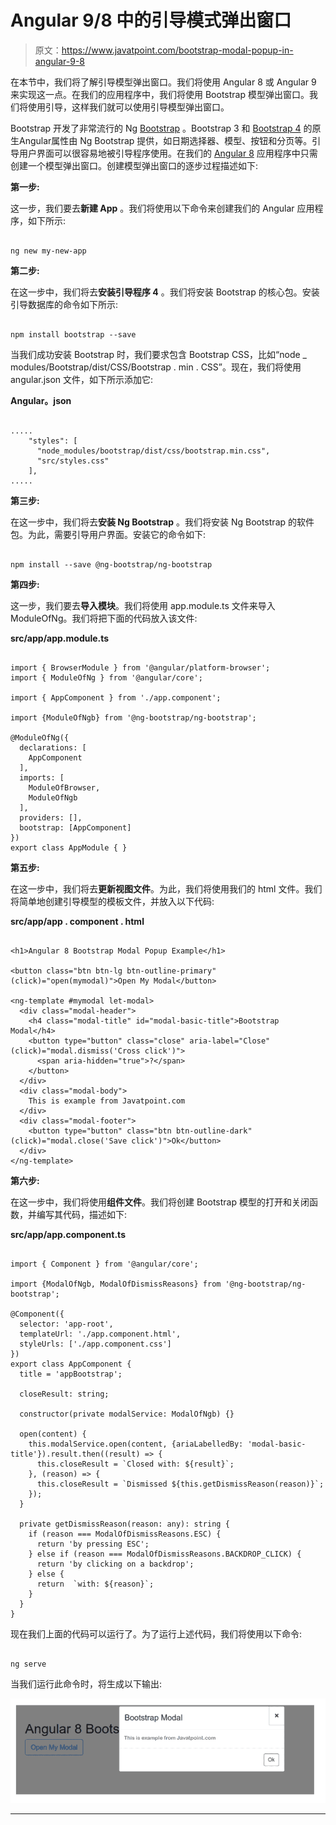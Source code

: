 # Angular 9/8 中的引导模式弹出窗口

> 原文：<https://www.javatpoint.com/bootstrap-modal-popup-in-angular-9-8>

在本节中，我们将了解引导模型弹出窗口。我们将使用 Angular 8 或 Angular 9 来实现这一点。在我们的应用程序中，我们将使用 Bootstrap 模型弹出窗口。我们将使用引导，这样我们就可以使用引导模型弹出窗口。

Bootstrap 开发了非常流行的 Ng [Bootstrap](https://www.javatpoint.com/bootstrap-tutorial) 。Bootstrap 3 和 [Bootstrap 4](https://www.javatpoint.com/bootstrap-4) 的原生Angular属性由 Ng Bootstrap 提供，如日期选择器、模型、按钮和分页等。引导用户界面可以很容易地被引导程序使用。在我们的 [Angular 8](https://www.javatpoint.com/angular-8) 应用程序中只需创建一个模型弹出窗口。创建模型弹出窗口的逐步过程描述如下:

**第一步:**

这一步，我们要去**新建 App** 。我们将使用以下命令来创建我们的 Angular 应用程序，如下所示:

```

ng new my-new-app

```

**第二步:**

在这一步中，我们将去**安装引导程序 4** 。我们将安装 Bootstrap 的核心包。安装引导数据库的命令如下所示:

```

npm install bootstrap --save

```

当我们成功安装 Bootstrap 时，我们要求包含 Bootstrap CSS，比如“node _ modules/Bootstrap/dist/CSS/Bootstrap . min . CSS”。现在，我们将使用 angular.json 文件，如下所示添加它:

**Angular。json**

```

.....
    "styles": [
      "node_modules/bootstrap/dist/css/bootstrap.min.css",
      "src/styles.css"
    ],
.....

```

**第三步:**

在这一步中，我们将去**安装 Ng Bootstrap** 。我们将安装 Ng Bootstrap 的软件包。为此，需要引导用户界面。安装它的命令如下:

```

npm install --save @ng-bootstrap/ng-bootstrap

```

**第四步:**

这一步，我们要去**导入模块**。我们将使用 app.module.ts 文件来导入 ModuleOfNg。我们将把下面的代码放入该文件:

**src/app/app.module.ts**

```

import { BrowserModule } from '@angular/platform-browser';
import { ModuleOfNg } from '@angular/core';

import { AppComponent } from './app.component';

import {ModuleOfNgb} from '@ng-bootstrap/ng-bootstrap';

@ModuleOfNg({
  declarations: [
    AppComponent
  ],
  imports: [
    ModuleOfBrowser, 
    ModuleOfNgb
  ],
  providers: [],
  bootstrap: [AppComponent]
})
export class AppModule { }

```

**第五步:**

在这一步中，我们将去**更新视图文件**。为此，我们将使用我们的 html 文件。我们将简单地创建引导模型的模板文件，并放入以下代码:

**src/app/app . component . html**

```

<h1>Angular 8 Bootstrap Modal Popup Example</h1>

<button class="btn btn-lg btn-outline-primary" (click)="open(mymodal)">Open My Modal</button>

<ng-template #mymodal let-modal>
  <div class="modal-header">
    <h4 class="modal-title" id="modal-basic-title">Bootstrap Modal</h4>
    <button type="button" class="close" aria-label="Close" (click)="modal.dismiss('Cross click')">
      <span aria-hidden="true">?</span>
    </button>
  </div>
  <div class="modal-body">
    This is example from Javatpoint.com
  </div>
  <div class="modal-footer">
    <button type="button" class="btn btn-outline-dark" (click)="modal.close('Save click')">Ok</button>
  </div>
</ng-template>

```

**第六步:**

在这一步中，我们将使用**组件文件**。我们将创建 Bootstrap 模型的打开和关闭函数，并编写其代码，描述如下:

**src/app/app.component.ts**

```

import { Component } from '@angular/core';

import {ModalOfNgb, ModalOfDismissReasons} from '@ng-bootstrap/ng-bootstrap';

@Component({
  selector: 'app-root',
  templateUrl: './app.component.html',
  styleUrls: ['./app.component.css']
})
export class AppComponent {
  title = 'appBootstrap';

  closeResult: string;

  constructor(private modalService: ModalOfNgb) {}

  open(content) {
    this.modalService.open(content, {ariaLabelledBy: 'modal-basic-title'}).result.then((result) => {
      this.closeResult = `Closed with: ${result}`;
    }, (reason) => {
      this.closeResult = `Dismissed ${this.getDismissReason(reason)}`;
    });
  }

  private getDismissReason(reason: any): string {
    if (reason === ModalOfDismissReasons.ESC) {
      return 'by pressing ESC';
    } else if (reason === ModalOfDismissReasons.BACKDROP_CLICK) {
      return 'by clicking on a backdrop';
    } else {
      return  `with: ${reason}`;
    }
  }
}

```

现在我们上面的代码可以运行了。为了运行上述代码，我们将使用以下命令:

```

ng serve

```

当我们运行此命令时，将生成以下输出:

![Dropzone Image Upload in Angular 9/8](img/b696650cfc387a4f00a6fee622f72bd4.png)

* * *